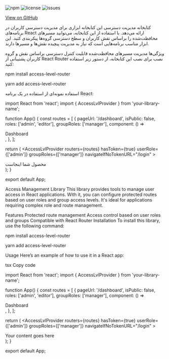 ![npm](https://img.shields.io/npm/v/access-level-router)
![license](https://img.shields.io/npm/l/access-level-router)
![issues](https://img.shields.io/github/issues/SAmir1374/access-level-router)

[View on GitHub](https://github.com/SAmir1374/access-level-router)

کتابخانه مدیریت دسترسی
این کتابخانه ابزاری برای مدیریت دسترسی کاربران در برنامه‌های React ارائه می‌دهد. با استفاده از این کتابخانه، می‌توانید مسیرهای محافظت‌شده را براساس نقش کاربران و سطح دسترسی گروه‌ها پیکربندی کنید. این ابزار مناسب برنامه‌هایی است که نیاز به مدیریت پیچیده نقش‌ها و مسیرها دارند.

ویژگی‌ها
مدیریت مسیرهای محافظت‌شده
قابلیت کنترل دسترسی براساس نقش و گروه کاربران
پشتیبانی از React Router
نصب
برای نصب این کتابخانه، از دستور زیر استفاده کنید:

npm install access-level-router

yarn add access-level-router


استفاده
نمونه‌ای از استفاده در یک برنامه React: 


import React from 'react';
import { AccessLvlProvider } from 'your-library-name';

function App() {
  const routes = [
    {
      pageUrl: '/dashboard',
      isPublic: false,
      roles: ['admin', 'editor'],
      groupRoles: ['manager'],
      component: () => <div>Dashboard</div>,
    },
  ];

  return (
    <AccessLvlProvider
      routers={routes}
      hasToken={true}
      userRole={['admin']}
      groupRoles={['manager']}
      navigateIfNoTokenURL="/login"
    >
      <div>محصول شما اینجاست</div>
    </AccessLvlProvider>
  );
}

export default App;
  


Access Management Library
This library provides tools to manage user access in React applications. With it, you can configure protected routes based on user roles and group access levels. It's ideal for applications requiring complex role and route management.

Features
Protected route management
Access control based on user roles and groups
Compatible with React Router
Installation
To install this library, use the following command:

npm install access-level-router

yarn add access-level-router



Usage
Here’s an example of how to use it in a React app:

tsx
Copy code



import React from 'react';
import { AccessLvlProvider } from 'your-library-name';

function App() {
  const routes = [
    {
      pageUrl: '/dashboard',
      isPublic: false,
      roles: ['admin', 'editor'],
      groupRoles: ['manager'],
      component: () => <div>Dashboard</div>,
    },
  ];

  return (
    <AccessLvlProvider
      routers={routes}
      hasToken={true}
      userRole={['admin']}
      groupRoles={['manager']}
      navigateIfNoTokenURL="/login"
    >
      <div>Your content goes here</div>
    </AccessLvlProvider>
  );
}

export default App;


